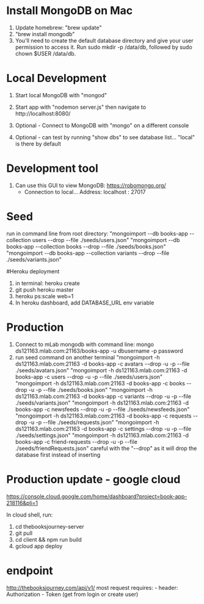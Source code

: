 # Install MongoDB on Mac
1) Update homebrew: "brew update"
2) "brew install mongodb"
3) You'll need to create the default database directory and give your user permission to access it. Run sudo mkdir -p /data/db, followed by sudo chown $USER /data/db.

# Local Development
1) Start local MongoDB with "mongod"
2) Start app with "nodemon server.js" then navigate to http://localhost:8080/

4) Optional - Connect to MongoDB with "mongo" on a different console
5) Optional - can test by running "show dbs" to see database list... "local" is there by default

# Development tool
1) Can use this GUI to view MongoDB: https://robomongo.org/
    - Connection to local... Address: localhost : 27017

# Seed
run in command line from root directory: 
    "mongoimport --db books-app --collection users --drop --file ./seeds/users.json"
    "mongoimport --db books-app --collection books --drop --file ./seeds/books.json"
    "mongoimport --db books-app --collection variants --drop --file ./seeds/variants.json"




#Heroku deployment
1) in terminal: heroku create
2) git push heroku master
3) heroku ps:scale web=1
4) In heroku dashboard, add DATABASE_URL env variable

# Production
1) Connect to mLab mongodb with command line: mongo ds121163.mlab.com:21163/books-app -u dbusername -p password
2) run seed command on another terminal
    "mongoimport -h ds121163.mlab.com:21163 -d books-app -c avatars --drop -u <user> -p <password> --file ./seeds/avatars.json"
    "mongoimport -h ds121163.mlab.com:21163 -d books-app -c users --drop -u <user> -p <password> --file ./seeds/users.json"
    "mongoimport -h ds121163.mlab.com:21163 -d books-app -c books --drop -u <user> -p <password> --file ./seeds/books.json"
    "mongoimport -h ds121163.mlab.com:21163 -d books-app -c variants --drop -u <user> -p <password> --file ./seeds/variants.json"
    "mongoimport -h ds121163.mlab.com:21163 -d books-app -c newsfeeds --drop -u <user> -p <password> --file ./seeds/newsfeeds.json"
    "mongoimport -h ds121163.mlab.com:21163 -d books-app -c requests --drop -u <user> -p <password> --file ./seeds/requests.json"
    "mongoimport -h ds121163.mlab.com:21163 -d books-app -c settings --drop -u <user> -p <password> --file ./seeds/settings.json"
    "mongoimport -h ds121163.mlab.com:21163 -d books-app -c friend-requests --drop -u <user> -p <password> --file ./seeds/friendRequests.json"
    careful with the "--drop" as it will drop the database first instead of inserting

# Production update - google cloud
https://console.cloud.google.com/home/dashboard?project=book-app-218116&pli=1

In cloud shell, run:
1) cd thebooksjourney-server
2) git pull
3) cd client && npm run build
4) gcloud app deploy

# endpoint
http://thebooksjourney.com/api/v1/
most request requires: - header: Authorization - Token (get from login or create user)